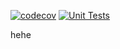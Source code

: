 [![codecov](https://codecov.io/gh/username/BlindTreasure.API/branch/main/graph/badge.svg)](https://codecov.io/gh/username/BlindTreasure.API)
[![Unit Tests](https://github.com/username/BlindTreasure.API/actions/workflows/unit-tests.yml/badge.svg)](https://github.com/username/BlindTreasure.API/actions/workflows/unit-tests.yml)

hehe